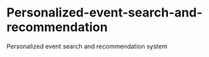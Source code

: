 # Personalized-event-search-and-recommendation
Personalized event search and recommendation system    
